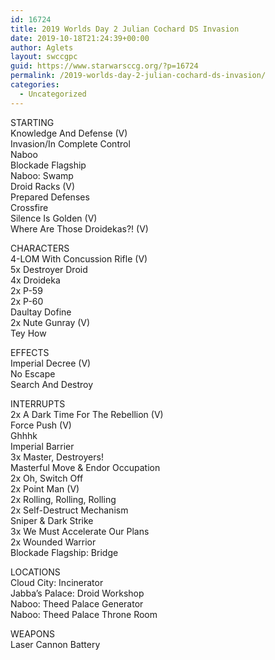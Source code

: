 ```yaml
---
id: 16724
title: 2019 Worlds Day 2 Julian Cochard DS Invasion
date: 2019-10-18T21:24:39+00:00
author: Aglets
layout: swccgpc
guid: https://www.starwarsccg.org/?p=16724
permalink: /2019-worlds-day-2-julian-cochard-ds-invasion/
categories:
  - Uncategorized
---
```

STARTING  
Knowledge And Defense (V)  
Invasion/In Complete Control  
Naboo  
Blockade Flagship  
Naboo: Swamp  
Droid Racks (V)  
Prepared Defenses  
Crossfire  
Silence Is Golden (V)  
Where Are Those Droidekas?! (V)

CHARACTERS  
4-LOM With Concussion Rifle (V)  
5x Destroyer Droid  
4x Droideka  
2x P-59  
2x P-60  
Daultay Dofine  
2x Nute Gunray (V)  
Tey How

EFFECTS  
Imperial Decree (V)  
No Escape  
Search And Destroy

INTERRUPTS  
2x A Dark Time For The Rebellion (V)  
Force Push (V)  
Ghhhk  
Imperial Barrier  
3x Master, Destroyers!  
Masterful Move & Endor Occupation  
2x Oh, Switch Off  
2x Point Man (V)  
2x Rolling, Rolling, Rolling  
2x Self-Destruct Mechanism  
Sniper & Dark Strike  
3x We Must Accelerate Our Plans  
2x Wounded Warrior  
Blockade Flagship: Bridge

LOCATIONS  
Cloud City: Incinerator  
Jabba’s Palace: Droid Workshop  
Naboo: Theed Palace Generator  
Naboo: Theed Palace Throne Room

WEAPONS  
Laser Cannon Battery